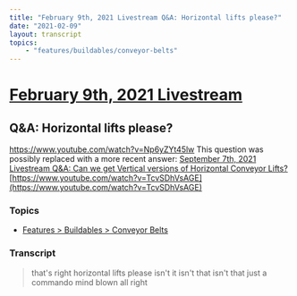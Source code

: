 ```yaml
---
title: "February 9th, 2021 Livestream Q&A: Horizontal lifts please?"
date: "2021-02-09"
layout: transcript
topics:
    - "features/buildables/conveyor-belts"
---
```

# [February 9th, 2021 Livestream](../2021-02-09.md)
## Q&A: Horizontal lifts please?
https://www.youtube.com/watch?v=Np6yZYt45lw
This question was possibly replaced with a more recent answer: [September 7th, 2021 Livestream Q&A: Can we get Vertical versions of Horizontal Conveyor Lifts?](./yt-TcvSDhVsAGE.md) [https://www.youtube.com/watch?v=TcvSDhVsAGE](https://www.youtube.com/watch?v=TcvSDhVsAGE)


### Topics
* [Features > Buildables > Conveyor Belts](../topics/features/buildables/conveyor-belts.md)

### Transcript

> that's right horizontal lifts please isn't it isn't that isn't that just a commando mind blown all right
